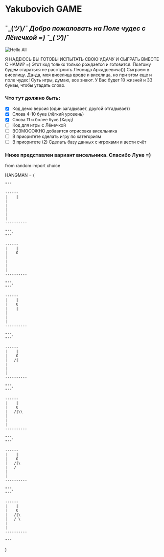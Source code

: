 # Yakubovich GAME
## ¯\_(ツ)_/¯ Добро пожаловать на Поле чудес с Лёнечкой =) ¯\_(ツ)_/¯
![Hello All](https://github.com/linalaimik/Yakubovich/blob/main/polechudes.png)

Я НАДЕЮСЬ ВЫ ГОТОВЫ ИСПЫТАТЬ СВОЮ УДАЧУ И СЫГРАТЬ ВМЕСТЕ С НАМИ? =)
Этот код только только рождается и готовится. Поэтому будем стараться не расстроить Леонида Аркадьевича)))
Сыграем в виселицу. Да-да, моя виселица вроде и виселица, но при этом еще и поле чудес! Суть игры, думаю, все знают. У Вас будет 10 жизней и 33 буквы, чтобы угадать слово.

### Что тут должно быть:
-   [x] Код демо версия (один загадывает, другой отгадывает)
-   [x] Слова 4-10 букв (лёгкий уровень)
-   [x] Слова 11 и более букв (Хард)
-   [ ] Код для игры с Лёнечкой
-   [ ] ВОЗМОООЖНО добавится отрисовка висельника
-   [ ] В приоритете сделать игру по категориям
-   [ ] В приоритете (2) Сделать базу данных с игроками и вести счёт

### Ниже представлен вариант висельника. Спасибо Луке =)
from random import choice

HANGMAN = (

    """

    ------
    |    |
    |
    |   
    |
    |
    |
    ----------

    """,
    """

    ------
    |    |
    |    O
    |   
    |
    |
    |
    ----------

    """,
    """

    ------
    |    |
    |    O
    |    |
    |
    |
    |
    ----------

    """,
    """

    ------
    |    |
    |    O
    |   /|
    |
    |
    |
    ----------

    """,
    """

    ------
    |    |
    |    O
    |   /|\\
    |
    |
    |
    ----------

    """,
    """

    ------
    |    |
    |    O
    |   /|\
    |   /
    |
    |
    ----------

    """,
    """

    ------
    |    |
    |    O
    |   /|\
    |   / \
    |
    |
    ----------

    """
)















